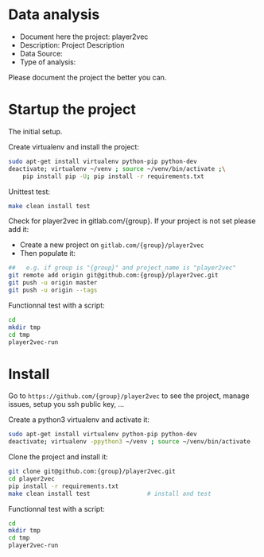 # Data analysis
- Document here the project: player2vec
- Description: Project Description
- Data Source:
- Type of analysis:

Please document the project the better you can.

# Startup the project

The initial setup.

Create virtualenv and install the project:
```bash
sudo apt-get install virtualenv python-pip python-dev
deactivate; virtualenv ~/venv ; source ~/venv/bin/activate ;\
    pip install pip -U; pip install -r requirements.txt
```

Unittest test:
```bash
make clean install test
```

Check for player2vec in gitlab.com/{group}.
If your project is not set please add it:

- Create a new project on `gitlab.com/{group}/player2vec`
- Then populate it:

```bash
##   e.g. if group is "{group}" and project_name is "player2vec"
git remote add origin git@github.com:{group}/player2vec.git
git push -u origin master
git push -u origin --tags
```

Functionnal test with a script:

```bash
cd
mkdir tmp
cd tmp
player2vec-run
```

# Install

Go to `https://github.com/{group}/player2vec` to see the project, manage issues,
setup you ssh public key, ...

Create a python3 virtualenv and activate it:

```bash
sudo apt-get install virtualenv python-pip python-dev
deactivate; virtualenv -ppython3 ~/venv ; source ~/venv/bin/activate
```

Clone the project and install it:

```bash
git clone git@github.com:{group}/player2vec.git
cd player2vec
pip install -r requirements.txt
make clean install test                # install and test
```
Functionnal test with a script:

```bash
cd
mkdir tmp
cd tmp
player2vec-run
```
